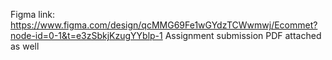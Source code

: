 Figma link: https://www.figma.com/design/qcMMG69Fe1wGYdzTCWwmwj/Ecommet?node-id=0-1&t=e3zSbkjKzugYYblp-1
Assignment submission PDF attached as well
